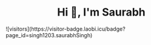  <h1 align="center">Hi 👋, I'm Saurabh </h1>
 
<p align="left">![visitors](https://visitor-badge.laobi.icu/badge?page_id=singh1203.saurabhSingh) </p>
